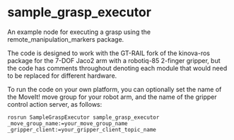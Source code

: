 # sample_grasp_executor
An example node for executing a grasp using the remote_manipulation_markers package.

The code is designed to work with the GT-RAIL fork of the kinova-ros package for the 7-DOF Jaco2 arm with a robotiq-85 2-finger gripper, but the code has comments throughout denoting each module that would need to be replaced for different hardware.

To run the code on your own platform, you can optionally set the name of the MoveIt! move group for your robot arm, and the name of the gripper control action server, as follows:
```
rosrun SampleGraspExecutor sample_grasp_executor _move_group_name:=your_move_group_name _gripper_client:=your_gripper_client_topic_name
```
